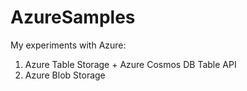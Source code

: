 # AzureSamples
My experiments with Azure:

1. Azure Table Storage + Azure Cosmos DB Table API
2. Azure Blob Storage
